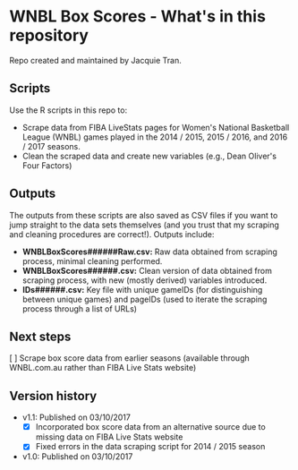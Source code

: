 # WNBL Box Scores - What's in this repository

Repo created and maintained by Jacquie Tran.

## Scripts
Use the R scripts in this repo to:

* Scrape data from FIBA LiveStats pages for Women's National Basketball League (WNBL) games played in the 2014 / 2015, 2015 / 2016, and 2016 / 2017 seasons.
* Clean the scraped data and create new variables (e.g., Dean Oliver's Four Factors)

## Outputs
The outputs from these scripts are also saved as CSV files if you want to jump straight to the data sets themselves (and you trust that my scraping and cleaning procedures are correct!). Outputs include:

* **WNBLBoxScores######Raw.csv:** Raw data obtained from scraping process, minimal cleaning performed.
* **WNBLBoxScores######.csv:** Clean version of data obtained from scraping process, with new (mostly derived) variables introduced.
* **IDs######.csv:** Key file with unique gameIDs (for distinguishing between unique games) and pageIDs (used to iterate the scraping process through a list of URLs)

## Next steps

[ ] Scrape box score data from earlier seasons (available through WNBL.com.au rather than FIBA Live Stats website)

## Version history

* v1.1: Published on 03/10/2017
     * [x] Incorporated box score data from an alternative source due to missing data on FIBA Live Stats website
     * [x] Fixed errors in the data scraping script for 2014 / 2015 season
* v1.0: Published on 03/10/2017